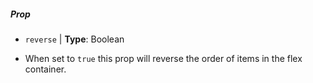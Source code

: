 ##### Prop

- `reverse` | **Type**: Boolean

* When set to `true` this prop will reverse the order of items in the flex container.
